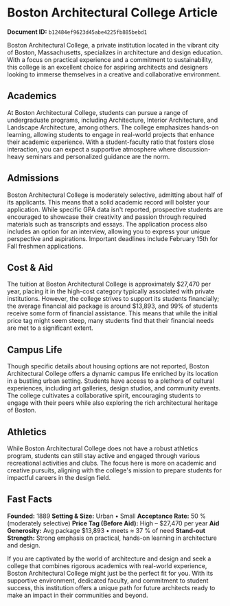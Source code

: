 # Boston Architectural College Article

**Document ID:** `b12484ef9623d45abe4225fb885bebd1`

Boston Architectural College, a private institution located in the vibrant city of Boston, Massachusetts, specializes in architecture and design education. With a focus on practical experience and a commitment to sustainability, this college is an excellent choice for aspiring architects and designers looking to immerse themselves in a creative and collaborative environment.

## Academics
At Boston Architectural College, students can pursue a range of undergraduate programs, including Architecture, Interior Architecture, and Landscape Architecture, among others. The college emphasizes hands-on learning, allowing students to engage in real-world projects that enhance their academic experience. With a student-faculty ratio that fosters close interaction, you can expect a supportive atmosphere where discussion-heavy seminars and personalized guidance are the norm.

## Admissions
Boston Architectural College is moderately selective, admitting about half of its applicants. This means that a solid academic record will bolster your application. While specific GPA data isn't reported, prospective students are encouraged to showcase their creativity and passion through required materials such as transcripts and essays. The application process also includes an option for an interview, allowing you to express your unique perspective and aspirations. Important deadlines include February 15th for Fall freshmen applications.

## Cost & Aid
The tuition at Boston Architectural College is approximately $27,470 per year, placing it in the high-cost category typically associated with private institutions. However, the college strives to support its students financially; the average financial aid package is around $13,893, and 99% of students receive some form of financial assistance. This means that while the initial price tag might seem steep, many students find that their financial needs are met to a significant extent.

## Campus Life
Though specific details about housing options are not reported, Boston Architectural College offers a dynamic campus life enriched by its location in a bustling urban setting. Students have access to a plethora of cultural experiences, including art galleries, design studios, and community events. The college cultivates a collaborative spirit, encouraging students to engage with their peers while also exploring the rich architectural heritage of Boston.

## Athletics
While Boston Architectural College does not have a robust athletics program, students can still stay active and engaged through various recreational activities and clubs. The focus here is more on academic and creative pursuits, aligning with the college's mission to prepare students for impactful careers in the design field.

## Fast Facts
**Founded:** 1889
**Setting & Size:** Urban • Small
**Acceptance Rate:** 50 % (moderately selective)
**Price Tag (Before Aid):** High – $27,470 per year
**Aid Generosity:** Avg package $13,893 • meets ≈ 37 % of need
**Stand-out Strength:** Strong emphasis on practical, hands-on learning in architecture and design.

If you are captivated by the world of architecture and design and seek a college that combines rigorous academics with real-world experience, Boston Architectural College might just be the perfect fit for you. With its supportive environment, dedicated faculty, and commitment to student success, this institution offers a unique path for future architects ready to make an impact in their communities and beyond.
